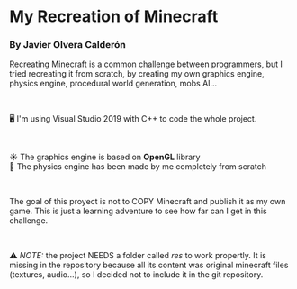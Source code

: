 # My Recreation of Minecraft
### By Javier Olvera Calderón

Recreating Minecraft is a common challenge between programmers, but I tried recreating it from scratch, by creating my own graphics engine, physics engine, procedural world generation, mobs AI...

<br>

🖥️ I'm using Visual Studio 2019 with C++ to code the whole project.

<br>

☀️ The graphics engine is based on **OpenGL** library 
<br>
🍃 The physics engine has been made by me completely from scratch

<br>

The goal of this proyect is not to COPY Minecraft and publish it as my own game. This is just a learning adventure to see how far can I get in this challenge.

<br>

⚠️ *NOTE:* the project NEEDS a folder called *res* to work propertly. It is missing in the repository because all its content was original minecraft files (textures, audio...), so I decided not to include it in the git repository.

